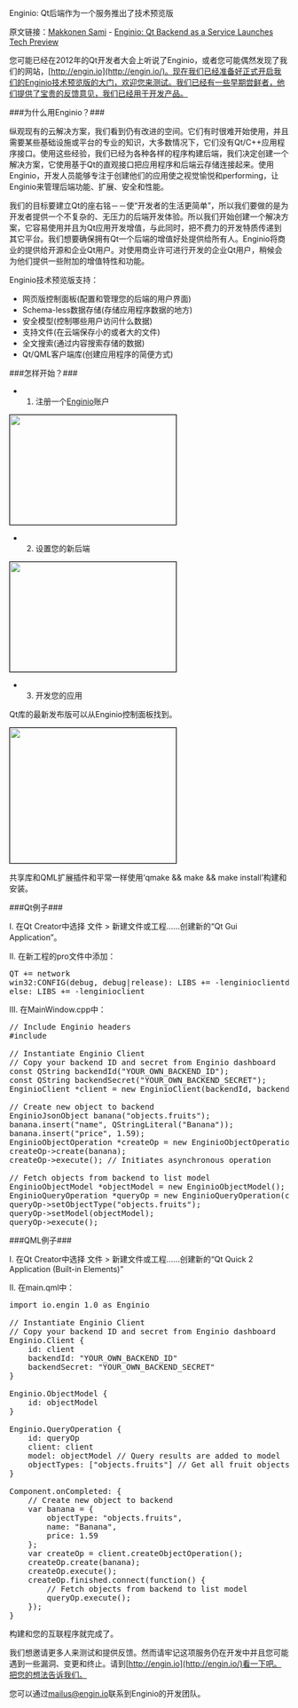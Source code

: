 Enginio: Qt后端作为一个服务推出了技术预览版

原文链接：[Makkonen Sami](http://blog.qt.digia.com/blog/author/samakkon/) - [Enginio: Qt Backend as a Service Launches Tech Preview](http://blog.qt.digia.com/blog/2013/04/25/enginio-qt-backend-as-a-service-launches-tech-preview/)

您可能已经在2012年的Qt开发者大会上听说了Enginio，或者您可能偶然发现了我们的网站，[http://engin.io](http://engin.io/)。现在我们已经准备好正式开启我们的Enginio技术预览版的大门，欢迎您来测试。我们已经有一些早期尝鲜者，他们提供了宝贵的反馈意见，我们已经用于开发产品。

###为什么用Enginio？###

纵观现有的云解决方案，我们看到仍有改进的空间。它们有时很难开始使用，并且需要某些基础设施或平台的专业的知识，大多数情况下，它们没有Qt/C++应用程序接口。使用这些经验，我们已经为各种各样的程序构建后端，我们决定创建一个解决方案，它使用基于Qt的直观接口把应用程序和后端云存储连接起来。使用Enginio，开发人员能够专注于创建他们的应用使之视觉愉悦和performing，让Enginio来管理后端功能、扩展、安全和性能。

我们的目标要建立Qt的座右铭－－使“开发者的生活更简单”，所以我们要做的是为开发者提供一个不复杂的、无压力的后端开发体验。所以我们开始创建一个解决方案，它容易使用并且为Qt应用开发增值，与此同时，把不费力的开发特质传递到其它平台。我们想要确保拥有Qt一个后端的增值好处提供给所有人。Enginio将商业的提供给开源和企业Qt用户。对使用商业许可进行开发的企业Qt用户，稍候会为他们提供一些附加的增值特性和功能。

Enginio技术预览版支持：


- 网页版控制面板(配置和管理您的后端的用户界面)
- Schema-less数据存储(存储应用程序数据的地方)
- 安全模型(控制哪些用户访问什么数据)
- 支持文件(在云端保存小的或者大的文件)
- 全文搜索(通过内容搜索存储的数据)
- Qt/QML客户端库(创建应用程序的简便方式)


###怎样开始？###

- 1. 注册一个[Enginio](http://engin.io/)账户

<img class="aligncenter  wp-image-35596" style="border: 1px solid black" src="http://blog.qt.digia.com/wp-content/uploads/2013/04/enginio_signup1-300x198.png" alt="" width="300" height="198" />


- 2. 设置您的新后端

<img class="aligncenter  wp-image-35597" style="border: 1px solid black" src="http://blog.qt.digia.com/wp-content/uploads/2013/04/enginio_setup-300x198.png" alt="" width="300" height="198" />

- 3. 开发您的应用

Qt库的最新发布版可以从Enginio控制面板找到。

<img class="aligncenter size-medium wp-image-35603" style="border: 1px solid black" src="http://blog.qt.digia.com/wp-content/uploads/2013/04/enginio_dashboard-300x244.png" alt="" width="300" height="244" />

共享库和QML扩展插件和平常一样使用‘qmake && make && make install’构建和安装。

###Qt例子###

I. 在Qt Creator中选择 文件 > 新建文件或工程……创建新的“Qt Gui Application”。

II. 在新工程的pro文件中添加：

<pre>
QT += network
win32:CONFIG(debug, debug|release): LIBS += -lenginioclientd
else: LIBS += -lenginioclient
</pre>

III. 在MainWindow.cpp中：

<pre>
// Include Enginio headers
#include <Enginio/Enginio>
 
// Instantiate Enginio Client
// Copy your backend ID and secret from Enginio dashboard
const QString backendId("YOUR_OWN_BACKEND_ID");
const QString backendSecret("YOUR_OWN_BACKEND_SECRET");
EnginioClient *client = new EnginioClient(backendId, backendSecret);
 
// Create new object to backend
EnginioJsonObject banana("objects.fruits");
banana.insert("name", QStringLiteral("Banana"));
banana.insert("price", 1.59);
EnginioObjectOperation *createOp = new EnginioObjectOperation(client);
createOp->create(banana);
createOp->execute(); // Initiates asynchronous operation
 
// Fetch objects from backend to list model
EnginioObjectModel *objectModel = new EnginioObjectModel();
EnginioQueryOperation *queryOp = new EnginioQueryOperation(client);
queryOp->setObjectType("objects.fruits");
queryOp->setModel(objectModel);
queryOp->execute();
</pre>

###QML例子###

I. 在Qt Creator中选择 文件 > 新建文件或工程……创建新的“Qt Quick 2 Application (Built-in Elements)”

II. 在main.qml中：

<pre>
import io.engin 1.0 as Enginio
 
// Instantiate Enginio Client
// Copy your backend ID and secret from Enginio dashboard
Enginio.Client {
    id: client
    backendId: "YOUR_OWN_BACKEND_ID"
    backendSecret: "YOUR_OWN_BACKEND_SECRET"
}
 
Enginio.ObjectModel {
    id: objectModel
}
 
Enginio.QueryOperation {
    id: queryOp
    client: client
    model: objectModel // Query results are added to model
    objectTypes: ["objects.fruits"] // Get all fruit objects
}
 
Component.onCompleted: {
    // Create new object to backend
    var banana = {
        objectType: "objects.fruits",
        name: "Banana",
        price: 1.59
    };
    var createOp = client.createObjectOperation();
    createOp.create(banana);
    createOp.execute();
    createOp.finished.connect(function() {
        // Fetch objects from backend to list model
        queryOp.execute();
    });
}
</pre>

构建和您的互联程序就完成了。

我们想邀请更多人来测试和提供反馈。然而请牢记这项服务仍在开发中并且您可能遇到一些漏洞、变更和终止。请到[http://engin.io](http://engin.io/)看一下吧。把您的想法告诉我们。

您可以通过[mailus@engin.io](mailus@engin.io)联系到Enginio的开发团队。
